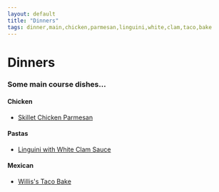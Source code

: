 ```yaml
---
layout: default
title: "Dinners"
tags: dinner,main,chicken,parmesan,linguini,white,clam,taco,bake
---
```

# Dinners

### Some main course dishes...

#### Chicken
* [Skillet Chicken Parmesan]({{site.github.url}}/Dinners/SkilletChickenParmesan/index.html)

#### Pastas
* [Linguini with White Clam Sauce]({{[site.github.url]}}/Dinners/LinguiniWithWhiteClamSauce/index.html)

#### Mexican
* [Willis's Taco Bake]({{site.github.url}}/Dinners/WillisTacoBake/index.html)
